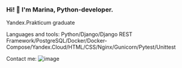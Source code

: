 ### Hi! 👋 I'm Marina, Python-developer.

Yandex.Prakticum graduate

Languages and tools: Python/Django/Django REST Framework/PostgreSQL/Docker/Docker-Compose/Yandex.Cloud/HTML/CSS/Nginx/Gunicorn/Pytest/Unittest

Contact me:
![image](https://user-images.githubusercontent.com/77714654/193681871-0ae0122f-f3ef-4027-b6bf-9696a552db04.png)
